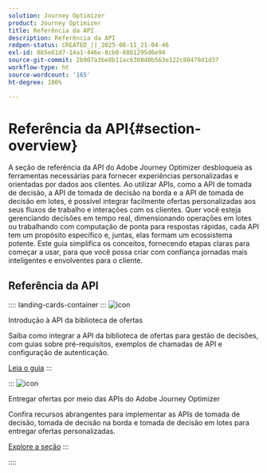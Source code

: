 ```yaml
---
solution: Journey Optimizer
product: Journey Optimizer
title: Referência da API
description: Referência da API
redpen-status: CREATED_||_2025-08-11_21-04-46
exl-id: 0b5e61d7-14a1-446e-8cb0-8861295d6e94
source-git-commit: 2b907a3be8b11ac6308d0b563e122c88478d1d37
workflow-type: ht
source-wordcount: '165'
ht-degree: 100%

---
```


# Referência da API{#section-overview}

A seção de referência da API do Adobe Journey Optimizer desbloqueia as ferramentas necessárias para fornecer experiências personalizadas e orientadas por dados aos clientes. Ao utilizar APIs, como a API de tomada de decisão, a API de tomada de decisão na borda e a API de tomada de decisão em lotes, é possível integrar facilmente ofertas personalizadas aos seus fluxos de trabalho e interações com os clientes. Quer você esteja gerenciando decisões em tempo real, dimensionando operações em lotes ou trabalhando com computação de ponta para respostas rápidas, cada API tem um propósito específico e, juntas, elas formam um ecossistema potente. Este guia simplifica os conceitos, fornecendo etapas claras para começar a usar, para que você possa criar com confiança jornadas mais inteligentes e envolventes para o cliente.

## Referência da API

:::: landing-cards-container
:::
![icon](https://cdn.experienceleague.adobe.com/icons/circle-play.svg)

Introdução à API da biblioteca de ofertas

Saiba como integrar a API da biblioteca de ofertas para gestão de decisões, com guias sobre pré-requisitos, exemplos de chamadas de API e configuração de autenticação.

[Leia o guia](../using/offers/api-reference/getting-started.md)
:::

:::
![icon](https://cdn.experienceleague.adobe.com/icons/code-branch.svg)

Entregar ofertas por meio das APIs do Adobe Journey Optimizer

Confira recursos abrangentes para implementar as APIs de tomada de decisão, tomada de decisão na borda e tomada de decisão em lotes para entregar ofertas personalizadas.

[Explore a seção](offer-delivery-api-landing-page.md)
:::

::::
